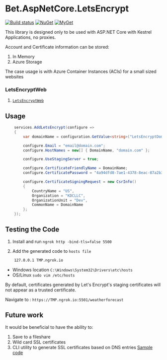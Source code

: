# Bet.AspNetCore.LetsEncrypt

[![Build status](https://ci.appveyor.com/api/projects/status/fo9rakj7s7uhs3ij?svg=true)](https://ci.appveyor.com/project/kdcllc/bet-aspnetcore)
[![NuGet](https://img.shields.io/nuget/v/Bet.AspNetCore.LetsEncrypt.svg)](https://www.nuget.org/packages?q=Bet.AspNetCore.LetsEncrypt)
[![MyGet](https://img.shields.io/myget/kdcllc/v/Bet.AspNetCore.LetsEncrypt.svg?label=myget)](https://www.myget.org/F/kdcllc/api/v2)

This library is designed only to be used with ASP.NET Core with Kestrel Applications, no proxies.

Account and Certificate information can be stored:

1. In Memory
2. Azure Storage

The case usage is with Azure Container Instances (ACIs) for a small sized websites

### LetsEncryptWeb

1. [`LetsEncryptWeb`](../LetsEncryptWeb/README.md)


## Usage

```csharp
    services.AddLetsEncrypt(configure =>
    {
        var domainName = configuration.GetValue<string>("LetsEncryptDomainName");

        configure.Email = "email@domain.com";
        configure.HostNames = new[] { DomainName, "domain.com" };

        configure.UseStagingServer = true;

        configure.CertificateFriendlyName = DomainName;
        configure.CertificatePassword = "4a94dfd8-7ae1-4378-8eac-87a2b38b9087";

        configure.CertificateSigningRequest = new CsrInfo()
        {
            CountryName = "US",
            Organization = "KDCLLC",
            OrganizationUnit = "Dev",
            CommonName = DomainName
        };
    });
```

## Testing the Code

1. Install and run `ngrok http -bind-tls=false 5500`

2. Add the generated code to  `hosts file`

```txt
    127.0.0.1 TMP.ngrok.io
```

- Windows location     `C:\Windows\System32\Drivers\etc\hosts`
- OS/Linux `sudo vim /etc/hosts`

By default, certificates generated by Let's Encrypt's staging certificates will not appear as a trusted certificate.

Navigate to : `https://TMP.ngrok.io:5501/weatherforecast`


## Future work

It would be beneficial to have the ability to:

1. Save to a fileshare
2. Wild card SSL certificates
3. CLI utility to generate SSL certificates based on DNS entries [Sample code](https://github.com/jwendl/keyvault-demo.git)